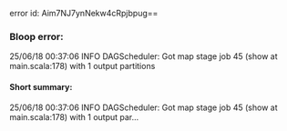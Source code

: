 error id: Aim7NJ7ynNekw4cRpjbpug==
### Bloop error:

25/06/18 00:37:06 INFO DAGScheduler: Got map stage job 45 (show at main.scala:178) with 1 output partitions
#### Short summary: 

25/06/18 00:37:06 INFO DAGScheduler: Got map stage job 45 (show at main.scala:178) with 1 output par...